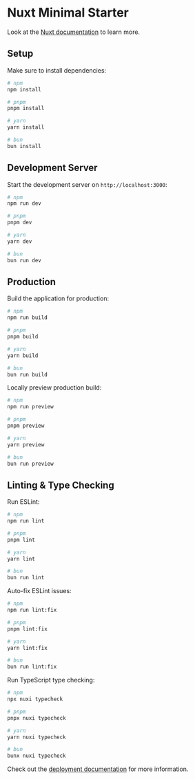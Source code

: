 # Nuxt Minimal Starter

Look at the [Nuxt documentation](https://nuxt.com/docs/getting-started/introduction) to learn more.

## Setup

Make sure to install dependencies:

```bash
# npm
npm install

# pnpm
pnpm install

# yarn
yarn install

# bun
bun install
```

## Development Server

Start the development server on `http://localhost:3000`:

```bash
# npm
npm run dev

# pnpm
pnpm dev

# yarn
yarn dev

# bun
bun run dev
```

## Production

Build the application for production:

```bash
# npm
npm run build

# pnpm
pnpm build

# yarn
yarn build

# bun
bun run build
```

Locally preview production build:

```bash
# npm
npm run preview

# pnpm
pnpm preview

# yarn
yarn preview

# bun
bun run preview
```

## Linting & Type Checking

Run ESLint:

```bash
# npm
npm run lint

# pnpm
pnpm lint

# yarn
yarn lint

# bun
bun run lint
```

Auto-fix ESLint issues:

```bash
# npm
npm run lint:fix

# pnpm
pnpm lint:fix

# yarn
yarn lint:fix

# bun
bun run lint:fix
```

Run TypeScript type checking:

```bash
# npm
npx nuxi typecheck

# pnpm
pnpx nuxi typecheck

# yarn
yarn nuxi typecheck

# bun
bunx nuxi typecheck
```

Check out the [deployment documentation](https://nuxt.com/docs/getting-started/deployment) for more information.
